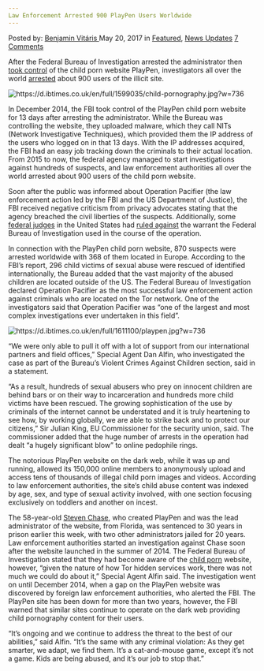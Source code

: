 ```yaml
---
Law Enforcement Arrested 900 PlayPen Users Worldwide
---
```

<article class="post-listing post-20003 post type-post status-publish format-standard has-post-thumbnail hentry category-deepdot-news category-news-updates tag-5454 tag-enforcement tag-law tag-playpen tag-users tag-worldwide">
    <div class="post-inner">
        <span>Posted by: <a href="https://www.deepdotweb.com/author/benjaminvi/" title="">Benjamin Vitáris </a></span>
    <span>May 20, 2017</span>
    <span>in <a href="https://www.deepdotweb.com/category/deepdot-news/" rel="category tag">Featured</a>, <a href="https://www.deepdotweb.com/category/news-updates/" rel="category tag">News Updates</a></span>
    <span><a href="https://www.deepdotweb.com/2017/05/20/law-enforcement-arrested-900-playpen-users-worldwide/#comments">7 Comments</a></span>
    </p>
    <div class="clear"></div>
    <div class="entry">
    <p>After the Federal Bureau of Investigation arrested the administrator then <a href="https://www.deepdotweb.com/2016/01/08/fbi-ultimate-hack-job-1300-computers-take-down/">took control</a> of the child porn website PlayPen, investigators all over the world <a href="http://www.ibtimes.co.uk/playpen-world-unites-arrest-nearly-900-paedophiles-following-takedown-dark-web-site-1620250">arrested</a> about 900 users of the illicit site.</p>
    <p><img class="wp-image-20011" src="https://www.deepdotweb.com/wp-content/uploads/2017/05/https-d-ibtimes-co-uk-en-full-1599035-child-porn.jpeg" alt="https://d.ibtimes.co.uk/en/full/1599035/child-pornography.jpg?w=736" srcset="https://www.deepdotweb.com/wp-content/uploads/2017/05/https-d-ibtimes-co-uk-en-full-1599035-child-porn.jpeg 736w, https://www.deepdotweb.com/wp-content/uploads/2017/05/https-d-ibtimes-co-uk-en-full-1599035-child-porn-300x201.jpeg 300w, https://www.deepdotweb.com/wp-content/uploads/2017/05/https-d-ibtimes-co-uk-en-full-1599035-child-porn-290x195.jpeg 290w" sizes="(max-width: 736px) 100vw, 736px" /></p>
    <p>In December 2014, the FBI took control of the PlayPen child porn website for 13 days after arresting the administrator. While the Bureau was controlling the website, they uploaded malware, which they call NITs (Network Investigative Techniques), which provided them the IP address of the users who logged on in that 13 days. With the IP addresses acquired, the FBI had an easy job tracking down the criminals to their actual location. From 2015 to now, the federal agency managed to start investigations against hundreds of suspects, and law enforcement authorities all over the world arrested about 900 users of the child porn website.</p>
    <p>Soon after the public was informed about Operation Pacifier (the law enforcement action led by the FBI and the US Department of Justice), the FBI received negative criticism from privacy advocates stating that the agency breached the civil liberties of the suspects. Additionally, some <a href="https://www.deepdotweb.com/2016/09/29/third-judge-rules-fbis-playpen-warrant-invalid/">federal judges</a> in the United States had <a href="https://www.deepdotweb.com/2016/10/26/knoxville-federal-judge-rules-fbi-playpen-case/">ruled against</a> the warrant the Federal Bureau of Investigation used in the course of the operation.</p>
    <p>In connection with the PlayPen child porn website, 870 suspects were arrested worldwide with 368 of them located in Europe. According to the FBI’s report, 296 child victims of sexual abuse were rescued of identified internationally, the Bureau added that the vast majority of the abused children are located outside of the US. The Federal Bureau of Investigation declared Operation Pacifier as the most successful law enforcement action against criminals who are located on the Tor network. One of the investigators said that Operation Pacifier was &#8220;one of the largest and most complex investigations ever undertaken in this field&#8221;.</p>
    <p><img class="wp-image-20012 aligncenter" src="https://www.deepdotweb.com/wp-content/uploads/2017/05/https-d-ibtimes-co-uk-en-full-1611100-playpen-jp.jpeg" alt="https://d.ibtimes.co.uk/en/full/1611100/playpen.jpg?w=736" srcset="https://www.deepdotweb.com/wp-content/uploads/2017/05/https-d-ibtimes-co-uk-en-full-1611100-playpen-jp.jpeg 736w, https://www.deepdotweb.com/wp-content/uploads/2017/05/https-d-ibtimes-co-uk-en-full-1611100-playpen-jp-300x176.jpeg 300w" sizes="(max-width: 736px) 100vw, 736px" /></p>
    <p>&#8220;We were only able to pull it off with a lot of support from our international partners and field offices,&#8221; Special Agent Dan Alfin, who investigated the case as part of the Bureau&#8217;s Violent Crimes Against Children section, said in a statement.</p>
    <p>&#8220;As a result, hundreds of sexual abusers who prey on innocent children are behind bars or on their way to incarceration and hundreds more child victims have been rescued. The growing sophistication of the use by criminals of the internet cannot be understated and it is truly heartening to see how, by working globally, we are able to strike back and to protect our citizens,” Sir Julian King, EU Commissioner for the security union, said. The commissioner added that the huge number of arrests in the operation had dealt &#8220;a hugely significant blow&#8221; to online pedophile rings.</p>
    <p>The notorious PlayPen website on the dark web, while it was up and running, allowed its 150,000 online members to anonymously upload and access tens of thousands of illegal child porn images and videos. According to law enforcement authorities, the site&#8217;s child abuse content was indexed by age, sex, and type of sexual activity involved, with one section focusing exclusively on toddlers and another on incest.</p>
    <p><a id="post-20003-_gjdgxs"></a> The 58-year-old <a href="https://www.deepdotweb.com/2016/09/27/playpen-admin-found-guilty/">Steven Chase</a>, who created PlayPen and was the lead administrator of the website, from Florida, was sentenced to 30 years in prison earlier this week, with two other administrators jailed for 20 years. Law enforcement authorities started an investigation against Chase soon after the website launched in the summer of 2014. The Federal Bureau of Investigation stated that they had become aware of the <a href="https://www.deepdotweb.com/2017/04/18/another-school-teacher-found-guilty-child-porn/">child porn</a> website, however, “given the nature of how Tor hidden services work, there was not much we could do about it,&#8221; Special Agent Alfin said. The investigation went on until December 2014, when a gap on the PlayPen website was discovered by foreign law enforcement authorities, who alerted the FBI. The PlayPen site has been down for more than two years, however, the FBI warned that similar sites continue to operate on the dark web providing child pornography content for their users.</p>
    <p>&#8220;It&#8217;s ongoing and we continue to address the threat to the best of our abilities,&#8221; said Alfin. &#8220;It&#8217;s the same with any criminal violation: As they get smarter, we adapt, we find them. It&#8217;s a cat-and-mouse game, except it&#8217;s not a game. Kids are being abused, and it&#8217;s our job to stop that.&#8221;</p>
    </div>
    <span style="display:none"><a href="https://www.deepdotweb.com/tag/900/" rel="tag">900</a> <a href="https://www.deepdotweb.com/tag/arrested/" rel="tag">arrested</a> <a href="https://www.deepdotweb.com/tag/enforcement/" rel="tag">enforcement</a> <a href="https://www.deepdotweb.com/tag/law/" rel="tag">law</a> <a href="https://www.deepdotweb.com/tag/playpen/" rel="tag">playpen</a> <a href="https://www.deepdotweb.com/tag/users/" rel="tag">users</a> <a href="https://www.deepdotweb.com/tag/worldwide/" rel="tag">worldwide</a></span> <span style="display:none" class="updated">2017-05-20</span>
    <div style="display:none" class="vcard author" itemprop="author" itemscope itemtype="http://schema.org/Person"><strong class="fn" itemprop="name"><a href="https://www.deepdotweb.com/author/benjaminvi/" title="Posts by Benjamin Vitáris" rel="author">Benjamin Vitáris</a></strong></div>
    </div>
</article>

